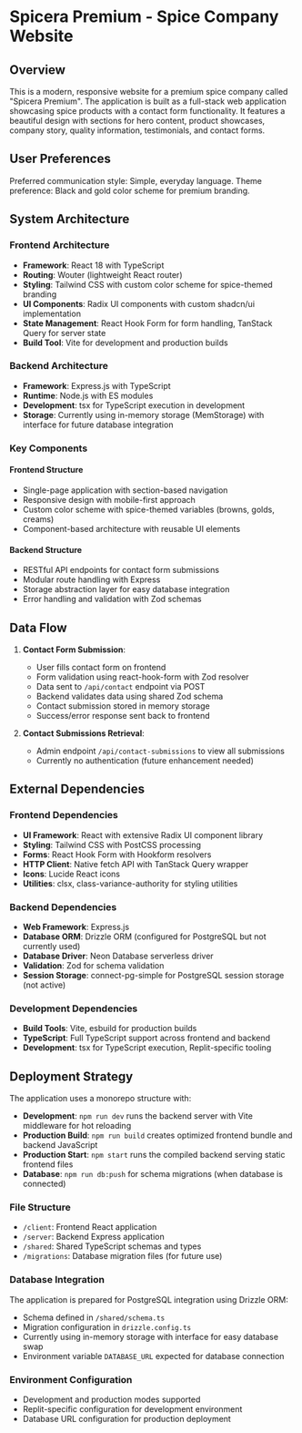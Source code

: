 # Spicera Premium - Spice Company Website

## Overview

This is a modern, responsive website for a premium spice company called "Spicera Premium". The application is built as a full-stack web application showcasing spice products with a contact form functionality. It features a beautiful design with sections for hero content, product showcases, company story, quality information, testimonials, and contact forms.

## User Preferences

Preferred communication style: Simple, everyday language.
Theme preference: Black and gold color scheme for premium branding.

## System Architecture

### Frontend Architecture
- **Framework**: React 18 with TypeScript
- **Routing**: Wouter (lightweight React router)
- **Styling**: Tailwind CSS with custom color scheme for spice-themed branding
- **UI Components**: Radix UI components with custom shadcn/ui implementation
- **State Management**: React Hook Form for form handling, TanStack Query for server state
- **Build Tool**: Vite for development and production builds

### Backend Architecture
- **Framework**: Express.js with TypeScript
- **Runtime**: Node.js with ES modules
- **Development**: tsx for TypeScript execution in development
- **Storage**: Currently using in-memory storage (MemStorage) with interface for future database integration

### Key Components

#### Frontend Structure
- Single-page application with section-based navigation
- Responsive design with mobile-first approach
- Custom color scheme with spice-themed variables (browns, golds, creams)
- Component-based architecture with reusable UI elements

#### Backend Structure
- RESTful API endpoints for contact form submissions
- Modular route handling with Express
- Storage abstraction layer for easy database integration
- Error handling and validation with Zod schemas

## Data Flow

1. **Contact Form Submission**:
   - User fills contact form on frontend
   - Form validation using react-hook-form with Zod resolver
   - Data sent to `/api/contact` endpoint via POST
   - Backend validates data using shared Zod schema
   - Contact submission stored in memory storage
   - Success/error response sent back to frontend

2. **Contact Submissions Retrieval**:
   - Admin endpoint `/api/contact-submissions` to view all submissions
   - Currently no authentication (future enhancement needed)

## External Dependencies

### Frontend Dependencies
- **UI Framework**: React with extensive Radix UI component library
- **Styling**: Tailwind CSS with PostCSS processing
- **Forms**: React Hook Form with Hookform resolvers
- **HTTP Client**: Native fetch API with TanStack Query wrapper
- **Icons**: Lucide React icons
- **Utilities**: clsx, class-variance-authority for styling utilities

### Backend Dependencies
- **Web Framework**: Express.js
- **Database ORM**: Drizzle ORM (configured for PostgreSQL but not currently used)
- **Database Driver**: Neon Database serverless driver
- **Validation**: Zod for schema validation
- **Session Storage**: connect-pg-simple for PostgreSQL session storage (not active)

### Development Dependencies
- **Build Tools**: Vite, esbuild for production builds
- **TypeScript**: Full TypeScript support across frontend and backend
- **Development**: tsx for TypeScript execution, Replit-specific tooling

## Deployment Strategy

The application uses a monorepo structure with:

- **Development**: `npm run dev` runs the backend server with Vite middleware for hot reloading
- **Production Build**: `npm run build` creates optimized frontend bundle and backend JavaScript
- **Production Start**: `npm start` runs the compiled backend serving static frontend files
- **Database**: `npm run db:push` for schema migrations (when database is connected)

### File Structure
- `/client`: Frontend React application
- `/server`: Backend Express application
- `/shared`: Shared TypeScript schemas and types
- `/migrations`: Database migration files (for future use)

### Database Integration
The application is prepared for PostgreSQL integration using Drizzle ORM:
- Schema defined in `/shared/schema.ts`
- Migration configuration in `drizzle.config.ts`
- Currently using in-memory storage with interface for easy database swap
- Environment variable `DATABASE_URL` expected for database connection

### Environment Configuration
- Development and production modes supported
- Replit-specific configuration for development environment
- Database URL configuration for production deployment